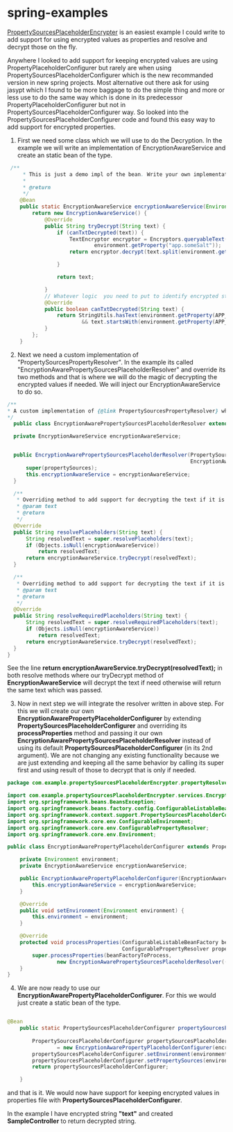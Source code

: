 # spring-examples

[PropertySourcesPlaceholderEncrypter](https://github.com/pushpendra-jain/spring-examples/tree/master/PropertySourcesPlaceholderEncrypter) is an easiest example I could write to add support for using encrypted values as properties and resolve and decrypt those on the fly.

Anywhere I looked to add support for keeping encrypted values are using PropertyPlaceholderConfigurer but rarely are when using PropertySourcesPlaceholderConfigurer which is the new recommanded version in new spring projects. Most alternative out there ask for using jasypt which I found to be more baggage to do the simple thing and more or less use to do the same way which is done in its predecessor PropertyPlaceholderConfigurer but not in PropertySourcesPlaceholderConfigurer way. So looked into the PropertySourcesPlaceholderConfigurer code and found this easy way to add support for encrypted properties.

1. First we need some class which we will use to do the Decryption. In the example we will write an implementation of EncryptionAwareService and create an static bean of the type.

```java
 /**
     * This is just a demo impl of the bean. Write your own implementation of {@link EncryptionAwareService} and return that service as bean here.
     *
     * @return
     */
    @Bean
    public static EncryptionAwareService encryptionAwareService(Environment environment) {
        return new EncryptionAwareService() {
            @Override
            public String tryDecrypt(String text) {
                if (canTxtDecrypted(text)) {
                    TextEncryptor encryptor = Encryptors.queryableText(environment.getProperty("app.somePassword"),
                            environment.getProperty("app.someSalt"));
                    return encryptor.decrypt(text.split(environment.getProperty(APP_SOME_ENC_PWD_PREFIX))[1]);

                }

                return text;

            }
            // Whatever logic  you need to put to identify encrypted string
            @Override
            public boolean canTxtDecrypted(String text) {
                return StringUtils.hasText(environment.getProperty(APP_SOME_ENC_PWD_PREFIX))
                        && text.startsWith(environment.getProperty(APP_SOME_ENC_PWD_PREFIX));
            }
        };
    }
  ```
  
  2. Next we need a custom implementation of "PropertySourcesPropertyResolver". In the example its called "EncryptionAwarePropertySourcesPlaceholderResolver" and override its two methods and that is where we will do the magic of decrypting the encrypted values if needed. We will inject our EncryptionAwareService to do so.
  
  ```java
  /**
 * A custom implementation of {@link PropertySourcesPropertyResolver} which can resolve encrypted properties as well.
 */
    public class EncryptionAwarePropertySourcesPlaceholderResolver extends PropertySourcesPropertyResolver {

    private EncryptionAwareService encryptionAwareService;


    public EncryptionAwarePropertySourcesPlaceholderResolver(PropertySources propertySources,
                                                             EncryptionAwareService encryptionAwareService) {
        super(propertySources);
        this.encryptionAwareService = encryptionAwareService;
    }

    /**
     * Overriding method to add support for decrypting the text if it is encrypted.
     * @param text
     * @return
     */
    @Override
    public String resolvePlaceholders(String text) {
        String resolvedText = super.resolvePlaceholders(text);
        if (Objects.isNull(encryptionAwareService))
            return resolvedText;
        return encryptionAwareService.tryDecrypt(resolvedText);
    }

    /**
     * Overriding method to add support for decrypting the text if it is encrypted.
     * @param text
     * @return
     */
    @Override
    public String resolveRequiredPlaceholders(String text) {
        String resolvedText = super.resolveRequiredPlaceholders(text);
        if (Objects.isNull(encryptionAwareService))
            return resolvedText;
        return encryptionAwareService.tryDecrypt(resolvedText);
    }
}
```
  
See the line **return encryptionAwareService.tryDecrypt(resolvedText);** in both resolve methods where our tryDecrypt method of **EncryptionAwareService** will decrypt the text if need otherwise will return the same text which was passed.

3. Now in next step we will integrate the resolver written in above step. For this we will create our own **EncryptionAwarePropertyPlaceholderConfigurer** by extending **PropertySourcesPlaceholderConfigurer** and overriding its **processProperties** method and passing it our own **EncryptionAwarePropertySourcesPlaceholderResolver** instead of using its default **PropertySourcesPlaceholderConfigurer** (in its 2nd argument). We are not changing any existing functionality because we are just extending and keeping all the same behavior by calling its super first and using result of those to decrypt that is only if needed.

```java
package com.example.propertySourcesPlaceholderEncrypter.propertyResolvers;

import com.example.propertySourcesPlaceholderEncrypter.services.EncryptionAwareService;
import org.springframework.beans.BeansException;
import org.springframework.beans.factory.config.ConfigurableListableBeanFactory;
import org.springframework.context.support.PropertySourcesPlaceholderConfigurer;
import org.springframework.core.env.ConfigurableEnvironment;
import org.springframework.core.env.ConfigurablePropertyResolver;
import org.springframework.core.env.Environment;

public class EncryptionAwarePropertyPlaceholderConfigurer extends PropertySourcesPlaceholderConfigurer {

    private Environment environment;
    private EncryptionAwareService encryptionAwareService;

    public EncryptionAwarePropertyPlaceholderConfigurer(EncryptionAwareService encryptionAwareService) {
        this.encryptionAwareService = encryptionAwareService;
    }

    @Override
    public void setEnvironment(Environment environment) {
        this.environment = environment;
    }

    @Override
    protected void processProperties(ConfigurableListableBeanFactory beanFactoryToProcess,
                                     ConfigurablePropertyResolver propertyResolver) throws BeansException {
        super.processProperties(beanFactoryToProcess,
                new EncryptionAwarePropertySourcesPlaceholderResolver(((ConfigurableEnvironment) environment).getPropertySources(), encryptionAwareService));
    }
}
```
4. We are now ready to use our **EncryptionAwarePropertyPlaceholderConfigurer**. For this we would just create a static bean of the type.

```java

@Bean
    public static PropertySourcesPlaceholderConfigurer propertySourcesPlaceholderConfigurer(ConfigurableEnvironment environment,
                                                                                            EncryptionAwareService encryptionAwareService) {
        PropertySourcesPlaceholderConfigurer propertySourcesPlaceholderConfigurer
                = new EncryptionAwarePropertyPlaceholderConfigurer(encryptionAwareService);
        propertySourcesPlaceholderConfigurer.setEnvironment(environment);
        propertySourcesPlaceholderConfigurer.setPropertySources(environment.getPropertySources());
        return propertySourcesPlaceholderConfigurer;

    }
```    
and that is it. We would now have support for keeping encrypted values in properties file with **PropertySourcesPlaceholderConfigurer**.
    
In the example I have encrypted string **"text"** and created **SampleController** to return decrypted string.
